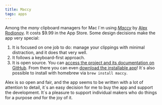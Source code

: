 ```yaml
---
title: Maccy
tags: apps
---
```

Among the *many* clipboard managers for Mac I´m using [<cite>Maccy</cite>](https://maccy.app) by [Alex Rodionov](https://p0deje.gumroad.com). It costs $9.99 in the App Store. Some design decisions make the app very special:

1. It is focused on one job to do: manage your clippings with minimal distraction, and it does that very well.
2. It follows a keyboard-first approach.
3. It is open source. You can [access the project and its documentation on GitHub](https://github.com/p0deje/Maccy). From there you can even [download the installable app](https://github.com/p0deje/Maccy/releases/tag/0.29.2)! It´s also possible to install with homebrew via `brew install maccy`. 

Alex is so open and fair, and the app seems to be written with a lot of attention to detail, it´s an easy decision for me to buy the app and support the development. It´s a pleasure to support individual makers who do things for a purpose *and* for the joy of it.